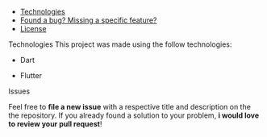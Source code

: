 * [Technologies](#computer-technologies)
* [Found a bug? Missing a specific feature?](#bug-issues)
* [License](#closed_book-license)


 Technologies
This project was made using the follow technologies:

- Dart

- Flutter

Issues

Feel free to **file a new issue** with a respective title and description on the the repository. If you already found a solution to your problem, **i would love to review your pull request**!



